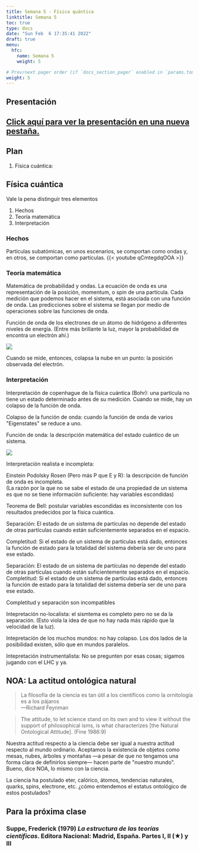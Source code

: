 ```yaml
---
title: Semana 5 - Física quántica
linktitle: Semana 5 
toc: true
type: docs
date: "Sun Feb  6 17:35:41 2022"
draft: true 
menu:
  hfc:
    name: Semana 5
    weight: 5

# Prev/next pager order (if `docs_section_pager` enabled in `params.toml`)
weight: 5
---
```

## Presentación


<a href="https://jcunisabana.github.io/filociencia/4.html#/" target="_blank">Click aquí para ver la presentación en una nueva pestaña.</a>
---


## Plan


1.  Física cuántica:


## Física cuántica

Vale la pena distinguir tres elementos

1.  Hechos
2.  Teoría matemática
3.  Interpretación

### Hechos


Partículas subatómicas, en unos escenarios, se comportan como ondas y, en otros, se comportan como partículas.
{{< youtube qCmtegdqOOA >}}



### Teoría matemática


Matemática de probabilidad y ondas. La ecuación de onda es una representación de la posición, momentum, o spin de una partícula. Cada medición que podemos hacer en el sistema, está asociada con una función de onda. Las predicciones sobre el sistema se llegan por medio de operaciones sobre las funciones de onda.

Función de onda de los electrones de un átomo de hidrógeno a diferentes niveles de energía. (Entre más brillante la luz, mayor la probabilidad de encontra un electrón ahí.)

![](https://upload.wikimedia.org/wikipedia/commons/e/e7/Hydrogen_Density_Plots.png)

Cuando se mide, entonces, colapsa la nube en un punto: la posición observada del electrón.

### Interpretación


Interpretación de copenhague de la física cuántica (Bohr): una partícula no tiene un estado determinado antes de su medición. Cuando se mide, hay un colapso de la función de onda.

Colapso de la función de onda: cuando la función de onda de varios "Eigenstates" se reduce a uno.

Función de onda: la descripción matemática del estado cuántico de un sistema.


![](https://pbs.twimg.com/media/Cpr5VrOUIAETude.j)

Interpretación realista e incompleta:

Einstein Podolsky Rosen (Pero más P que E y R): la descripción de función de onda es incompleta.  
(La razón por la que no se sabe el estado de una propiedad de un sistema es que no se tiene información suficiente: hay variables escondidas)  

Teorema de Bell: postular variables escondidas es inconsistente con los resultados predecidos por la física cuántica.


Separación: El estado de un sistema de partículas no depende del estado de otras partículas cuando están suficientemente separados en el espacio.

Completitud: Si el estado de un sistema de partículas está dado, entonces la función de estado para la totalidad del sistema debería ser de uno para ese estado.

Separación: El estado de un sistema de partículas no depende del estado de otras partículas cuando están suficientemente separados en el espacio.  
Completitud: Si el estado de un sistema de partículas está dado, entonces la función de estado para la totalidad del sistema debería ser de uno para ese estado.

Completitud y separación son incompatibles

Intepretación no-localista: el sismtema es completo pero no se da la separación. (Esto viola la idea de que no hay nada más rápido que la velocidad de la luz).

Intepretación de los muchos mundos: no hay colapso. Los dos lados de la posibilidad existen, sólo que en mundos paralelos.

Intepretación instrumentalista: No se pregunten por esas cosas; sigamos jugando con el LHC y ya.

## NOA: La actitud ontológica natural

> La filosofía de la ciencia es tan útil a los científicos como la ornitología es a los pájaros  
> —Richard Feynman

> The attitude, to let science stand on its own and to view it without the support of philosophical isms, is what characterizes \[the Natural Ontological Attitude\]. (Fine 1986:9)

Nuestra actitud respecto a la ciencia debe ser igual a nuestra actitud respecto al mundo ordinario. Aceptamos la existencia de objetos como mesas, nubes, árboles y montañas —a pesar de que no tengamos una forma clara de definirlos siempre— hacen parte de "nuestro mundo". Bueno, dice NOA, lo mismo con la ciencia.

La ciencia ha postulado eter, calórico, átomos, tendencias naturales, quarks, spins, electrone, etc. ¿cómo entendemos el estatus ontológico de estos postulados?

## Para la próxima clase

### Suppe, Frederick (1979) _La estructura de las teorías científicas_. Editora Nacional: Madrid, España. Partes I, II (★) y III
